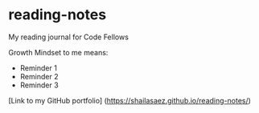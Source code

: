 # reading-notes
My reading journal for Code Fellows

Growth Mindset to me means:
- Reminder 1
- Reminder 2
- Reminder 3

[Link to my GitHub portfolio] (https://shailasaez.github.io/reading-notes/)
